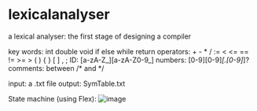 # lexicalanalyser
a lexical analyser: the first stage of designing a compiler

key words: int double void if else while return
operators: + - * / := < <= == != >= > ( ) { } [ ] , ;
ID: [a-zA-Z_][a-zA-Z0-9_]
numbers: [0-9][0-9]*[.[0-9]*]?
comments: between /* and */

input: a .txt file
output: SymTable.txt

State machine (using Flex):
![image](https://user-images.githubusercontent.com/52605366/235704443-dec28f49-cf52-404d-a2cf-e226cfb99c00.png)
